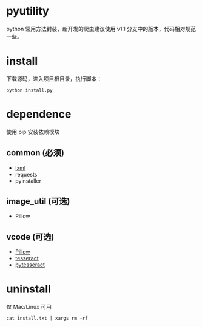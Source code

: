 # pyutility

python 常用方法封装，新开发的爬虫建议使用 v1.1 分支中的版本，代码相对规范一些。

# install

下载源码，进入项目根目录，执行脚本：

``` shell
python install.py
```

# dependence

使用 pip 安装依赖模块

## common (必须)

* [lxml](https://pypi.python.org/pypi/lxml/3.4.4)
* requests
* pyinstaller

## image_util (可选)

* Pillow

## vcode (可选)

* [Pillow](https://pypi.python.org/pypi/Pillow/3.4.2)
* [tesseract](https://github.com/tesseract-ocr/tesseract/wiki)
* [pytesseract](https://pypi.python.org/pypi/pytesseract/0.1.6)

# uninstall

仅 Mac/Linux 可用

``` shell
cat install.txt | xargs rm -rf
```
